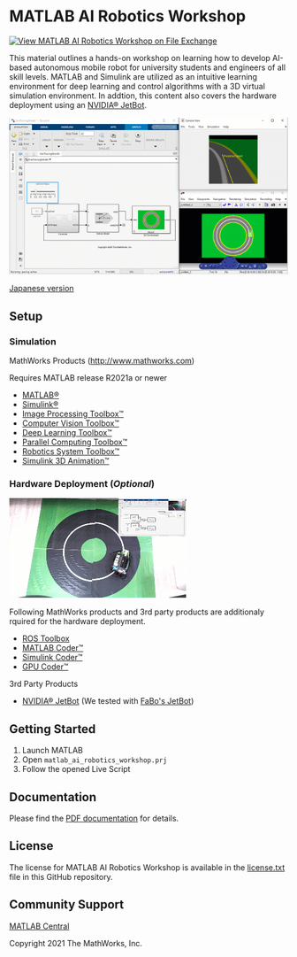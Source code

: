 # MATLAB AI Robotics Workshop

[![View MATLAB AI Robotics Workshop on File Exchange](https://www.mathworks.com/matlabcentral/images/matlab-file-exchange.svg)](https://jp.mathworks.com/matlabcentral/fileexchange/91980-matlab-ai-robotics-workshop)

This material outlines a hands-on workshop on learning how to develop AI-based autonomous mobile robot for university students and engineers of all skill levels. MATLAB and Simulink are utilized as an intuitive learning environment for deep learning and control algorithms with a 3D virtual simulation environment. In addtion, this content also covers the hardware deployment using an [NVIDIA&reg; JetBot](https://jetbot.org/).

![MATLAB AI robotics workshop demo video](doc/matlab_ai_robotics_workshop.gif)

[Japanese version](README_JP.md)

## Setup 
### Simulation

MathWorks Products (http://www.mathworks.com)

Requires MATLAB release R2021a or newer
- [MATLAB&reg;](https://www.mathworks.com/products/matlab.html)
- [Simulink&reg;](https://www.mathworks.com/products/simulink.html)
- [Image Processing Toolbox&trade;](https://www.mathworks.com/products/image.html)
- [Computer Vision Toolbox&trade;](https://www.mathworks.com/products/computer-vision.html)
- [Deep Learning Toolbox&trade;](https://www.mathworks.com/products/deep-learning.html)
- [Parallel Computing Toolbox&trade;](https://www.mathworks.com/products/parallel-computing.html)
- [Robotics System Toolbox&trade;](https://www.mathworks.com/products/robotics.html)
- [Simulink 3D Animation&trade;](https://www.mathworks.com/products/3d-animation.html)

### Hardware Deployment (*Optional*)

![NVIDIA JetBot hardware deployment video](doc/matlab_ai_robotics_workshop_hardware.gif)

Following MathWorks products and 3rd party products are additionaly rquired for the hardware deployment.

- [ROS Toolbox](https://www.mathworks.com/products/ros.html)
- [MATLAB Coder&trade;](https://www.mathworks.com/products/matlab-coder.html)
- [Simulink Coder&trade;](https://www.mathworks.com/products/simulink-coder.html)
- [GPU Coder&trade;](https://www.mathworks.com/products/gpu-coder.html)

3rd Party Products

- [NVIDIA&reg; JetBot](https://jetbot.org/) (We tested with [FaBo's JetBot](https://www.fabo.store/collections/jetbot/products/jetbot-kit))

## Getting Started 

1. Launch MATLAB
2. Open `matlab_ai_robotics_workshop.prj`
3. Follow the opened Live Script

## Documentation

Please find the [PDF documentation](doc/AI_Robotics_Workshop.pdf) for details.

## License
The license for MATLAB AI Robotics Workshop is available in the [license.txt](license.txt) file in this GitHub repository.

## Community Support
[MATLAB Central](https://www.mathworks.com/matlabcentral)

Copyright 2021 The MathWorks, Inc.